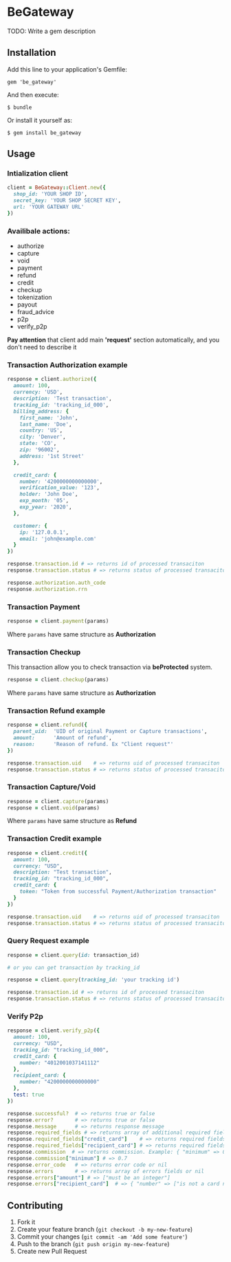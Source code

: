 # BeGateway

TODO: Write a gem description

## Installation

Add this line to your application's Gemfile:

    gem 'be_gateway'

And then execute:

    $ bundle

Or install it yourself as:

    $ gem install be_gateway

## Usage

### Intialization client

``` ruby
client = BeGateway::Client.new({
  shop_id: 'YOUR SHOP ID',
  secret_key: 'YOUR SHOP SECRET KEY',
  url: 'YOUR GATEWAY URL'
})
```

### Availibale actions:
* authorize
* capture
* void
* payment
* refund
* credit
* checkup
* tokenization
* payout
* fraud_advice
* p2p
* verify_p2p

**Pay attention** that client add main **'request'** section automatically, and you don't need to describe it

### Transaction Authorization example

``` ruby
response = client.authorize({
  amount: 100,
  currency: 'USD',
  description: 'Test transaction',
  tracking_id: 'tracking_id_000',
  billing_address: {
    first_name: 'John',
    last_name: 'Doe',
    country: 'US',
    city: 'Denver',
    state: 'CO',
    zip: '96002',
    address: '1st Street'
  },

  credit_card: {
    number: '4200000000000000',
    verification_value: '123',
    holder: 'John Doe',
    exp_month: '05',
    exp_year: '2020',
  },

  customer: {
    ip: '127.0.0.1',
    email: 'john@example.com'
  }
})

response.transaction.id # => returns id of processed transaciton
response.transaction.status # => returns status of processed transaciton

response.authorization.auth_code
response.authorization.rrn
```

### Transaction Payment

``` ruby
response = client.payment(params)
```
Where `params` have same structure as **Authorization**

### Transaction Checkup
This transaction allow you to check transaction via **beProtected** system.
``` ruby
response = client.checkup(params)
```
Where `params` have same structure as **Authorization**

### Transaction Refund example

``` ruby
response = client.refund({
  parent_uid:  'UID of original Payment or Capture transactions',
  amount:      'Amount of refund',
  reason:      'Reason of refund. Ex "Client request"'
})

response.transaction.uid    # => returns uid of processed transaciton
response.transaction.status # => returns status of processed transaciton
```

### Transaction Capture/Void

``` ruby
response = client.capture(params)
response = client.void(params)
```
Where `params` have same structure as **Refund**

### Transaction Credit example

``` ruby
response = client.credit({
  amount: 100,
  currency: "USD",
  description: "Test transaction",
  tracking_id: "tracking_id_000",
  credit_card: {
    token: "Token from successful Payment/Authorization transaction"
  }
})

response.transaction.uid    # => returns uid of processed transaciton
response.transaction.status # => returns status of processed transaciton
```

### Query Request example

``` ruby
response = client.query(id: transaction_id)

# or you can get transaction by tracking_id

response = client.query(tracking_id: 'your tracking id')

response.transaction.id # => returns id of processed transaciton
response.transaction.status # => returns status of processed transaciton
```

### Verify P2p

``` ruby
response = client.verify_p2p({
  amount: 100,
  currency: "USD",
  tracking_id: "tracking_id_000",
  credit_card: {
    number: "4012001037141112"
  },
  recipient_card: {
    number: "4200000000000000"
  },
  test: true
})

response.successful?  # => returns true or false
response.error?       # => returns true or false
response.message      # => returns response message
response.required_fields # => returns array of additional required fields for credit_card and recipient_card
response.required_fields["credit_card"]    # => returns required fields for credit_card
response.required_fields["recipient_card"] # => returns required fields for recipient_card. For example: ["holder"]
response.commission  # => returns commission. Example: { "minimum" => 0.7, "percent" => 1.5, "currency":"USD" }
response.commission["minimum"] # => 0.7
response.error_code   # => returns error code or nil
response.errors       # => returns array of errors fields or nil
response.errors["amount"] # => ["must be an integer"]
response.errors["recipient_card"]  # => { "number" => ["is not a card number"] }
```

## Contributing

1. Fork it
2. Create your feature branch (`git checkout -b my-new-feature`)
3. Commit your changes (`git commit -am 'Add some feature'`)
4. Push to the branch (`git push origin my-new-feature`)
5. Create new Pull Request
